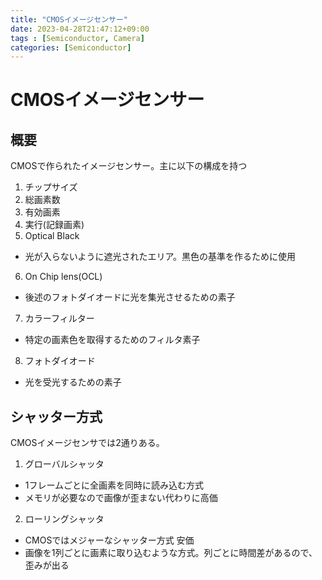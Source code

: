 ```yaml
---
title: "CMOSイメージセンサー"
date: 2023-04-28T21:47:12+09:00
tags : [Semiconductor, Camera]
categories: [Semiconductor]
---
```


# CMOSイメージセンサー

## 概要

CMOSで作られたイメージセンサー。主に以下の構成を持つ

1. チップサイズ
2. 総画素数
3. 有効画素
4. 実行(記録画素)
5. Optical Black
  - 光が入らないように遮光されたエリア。黒色の基準を作るために使用
6. On Chip lens(OCL)
  - 後述のフォトダイオードに光を集光させるための素子
7. カラーフィルター
  - 特定の画素色を取得するためのフィルタ素子
8. フォトダイオード
  - 光を受光するための素子

## シャッター方式

CMOSイメージセンサでは2通りある。
1. グローバルシャッタ
  - 1フレームごとに全画素を同時に読み込む方式
  - メモリが必要なので画像が歪まない代わりに高価
2. ローリングシャッタ
  - CMOSではメジャーなシャッター方式 安価
  - 画像を1列ごとに画素に取り込むような方式。列ごとに時間差があるので、歪みが出る